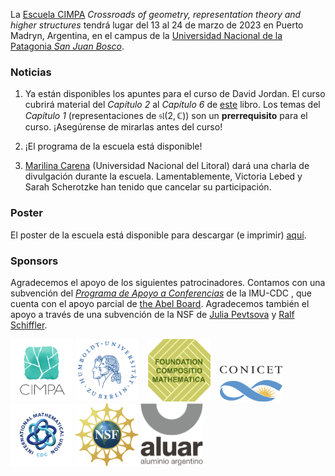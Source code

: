 La [Escuela CIMPA](https://www.cimpa.info/en/node/9) _Crossroads of geometry, representation theory and higher structures_ tendrá lugar del 13 al 24 de marzo de 2023 en Puerto Madryn, Argentina, en el campus de la [Universidad Nacional de la Patagonia _San Juan Bosco_](http://www.unp.edu.ar). 


### Noticias

1. Ya están disponibles los apuntes para el curso de David Jordan.  El curso cubrirá material del _Capítulo 2_ al _Capítulo 6_ de [este](jordan/jordan-notes.pdf) libro. Los temas del _Capítulo 1_ (representaciones de $\mathfrak{sl}(2,\mathbb C)$) son un __prerrequisito__ para el curso. ¡Asegúrense de mirarlas antes del curso!

2. ¡El programa de la escuela está disponible! 

3. [Marilina Carena](https://sites.google.com/view/marilina-carena)
(Universidad Nacional del Litoral) dará una charla de divulgación durante la escuela. 
Lamentablemente, Victoria Lebed y Sarah Scherotzke han tenido que cancelar su 
participación.

### Poster

El poster de la escuela está disponible para descargar (e imprimir) [aquí](CIMPA23poster.pdf).


### Sponsors

Agradecemos el apoyo de los siguientes patrocinadores. Contamos con una subvención del [_Programa de Apoyo a Conferencias_](https://www.mathunion.org/cdc/grants/conference-support-program) de la IMU-CDC , que cuenta con el apoyo parcial de [the Abel Board](https://abelprize.no/node/154). Agradecemos también el apoyo a través de una subvención de la NSF de [Julia Pevtsova](https://sites.math.washington.edu/~julia/) y [Ralf Schiffler](https://schiffler.math.uconn.edu/).



[<img src="images/CIMPA-logo.png" width="100" height="100">](https://www.cimpa.info)
[<img src="images/HU-logo.png" width="100" height="100">](https://www.hu-berlin.de/en)&nbsp;&nbsp;&nbsp;
[<img src="images/compositiologo.png" width="100" height="100">](https://compositio.nl/#foundation)&nbsp;&nbsp;&nbsp;
[<img src="images/conicet.png" width="100" height="57">](https://www.conicet.gov.ar/conicet-descripcion/) 
[<img src="images/IMU-CDC.png" width="100" height="100">](https://www.mathunion.org/cdc)
[<img src="images/NSF.svg" width="100" height="100">](https://www.nsf.gov/)
[<img src="images/logo-aluar.svg" width="100" height="100">](https://www.aluar.com.ar/)

